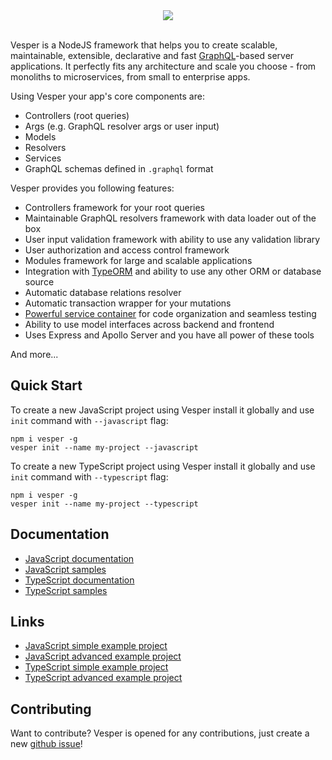 <div align="center">
  <a href="http://vesper-framework.com">
    <img src="https://github.com/vesper-framework/vesper/raw/master/resources/logo.png" >
  </a>
  <br>
  <br>
</div>

Vesper is a NodeJS framework that helps you to create scalable, maintainable, extensible, declarative and fast
[GraphQL](https://graphql.org/)-based server applications.
It perfectly fits any architecture and scale you choose - from monoliths to microservices, from small to enterprise apps. 

Using Vesper your app's core components are:

* Controllers (root queries)
* Args (e.g. GraphQL resolver args or user input)
* Models
* Resolvers
* Services
* GraphQL schemas defined in `.graphql` format

Vesper provides you following features:

* Controllers framework for your root queries
* Maintainable GraphQL resolvers framework with data loader out of the box
* User input validation framework with ability to use any validation library
* User authorization and access control framework
* Modules framework for large and scalable applications
* Integration with [TypeORM](http://typeorm.io/) and ability to use any other ORM or database source
* Automatic database relations resolver
* Automatic transaction wrapper for your mutations
* [Powerful service container](https://github.com/typestack/typedi) for code organization and seamless testing
* Ability to use model interfaces across backend and frontend
* Uses Express and Apollo Server and you have all power of these tools

And more...

## Quick Start

To create a new JavaScript project using Vesper install it globally and use `init` command
with `--javascript` flag:

```
npm i vesper -g
vesper init --name my-project --javascript
```

To create a new TypeScript project using Vesper install it globally and use `init` command
with `--typescript` flag:

```
npm i vesper -g
vesper init --name my-project --typescript
```

## Documentation

* [JavaScript documentation](http://vesper-framework.com/#/javascript/getting-started)
* [JavaScript samples](https://github.com/vesper-framework/vesper/tree/master/sample/javascript)
* [TypeScript documentation](http://vesper-framework.com/#/typescript/getting-started)
* [TypeScript samples](https://github.com/vesper-framework/vesper/tree/master/sample/typescript)

## Links

* [JavaScript simple example project](https://github.com/vesper-framework/javascript-simple-example)
* [JavaScript advanced example project](https://github.com/vesper-framework/javascript-advanced-example)
* [TypeScript simple example project](https://github.com/vesper-framework/typescript-simple-example)
* [TypeScript advanced example project](https://github.com/vesper-framework/typescript-advanced-example)

## Contributing

Want to contribute? Vesper is opened for any contributions, just create a new [github issue](https://github.com/vesper-framework/vesper/issues/new)!